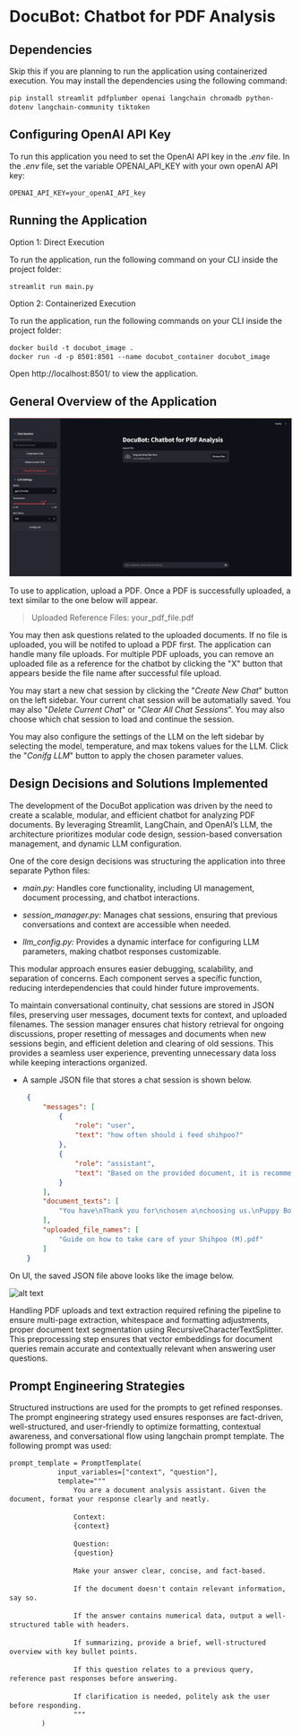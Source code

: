 # DocuBot: Chatbot for PDF Analysis

## Dependencies
Skip this if you are planning to run the application using containerized execution. You may install the dependencies using the following command:

    pip install streamlit pdfplumber openai langchain chromadb python-dotenv langchain-community tiktoken

## Configuring OpenAI API Key
To run this application you need to set the OpenAI API key in the *.env* file. In the *.env* file, set the variable OPENAI_API_KEY with your own openAI API key:

    OPENAI_API_KEY=your_openAI_API_key

## Running the Application
Option 1: Direct Execution

To run the application, run the following command on your CLI inside the project folder:

    streamlit run main.py

Option 2: Containerized Execution

To run the application, run the following commands on your CLI inside the project folder:

    docker build -t docubot_image .
    docker run -d -p 8501:8501 --name docubot_container docubot_image

Open http://localhost:8501/ to view the application.

## General Overview of the Application

![alt text](docubot_overview.png)

To use to application, upload a PDF. Once a PDF is successfully uploaded, a text similar to the one below will appear.

> Uploaded Reference Files: your_pdf_file.pdf

You may then ask questions related to the uploaded documents. 
If no file is uploaded, you will be notifed to upload a PDF first. The application can handle many file uploads. 
For multiple PDF uploads, you can remove an uploaded file as a reference for the chatbot by clicking the "X" button that appears beside the file name after successful file upload.

You may start a new chat session by clicking the "*Create New Chat*" button on the left sidebar. Your current chat session will be automatially saved. You may also "*Delete Current Chat*" or "*Clear All Chat Sessions*". You may also choose which chat session to load and continue the session.

You may also configure the settings of the LLM on the left sidebar by selecting the model, temperature, and max tokens values for the LLM. Click the "*Conifg LLM*" button to apply the chosen parameter values.

## Design Decisions and Solutions Implemented
The development of the DocuBot application was driven by the need to create a scalable, modular, and efficient chatbot for analyzing PDF documents. By leveraging Streamlit, LangChain, and OpenAI’s LLM, the architecture prioritizes modular code design, session-based conversation management, and dynamic LLM configuration.

One of the core design decisions was structuring the application into three separate Python files:

- *main.py:* Handles core functionality, including UI management, document processing, and chatbot interactions.

- *session_manager.py:* Manages chat sessions, ensuring that previous conversations and context are accessible when needed.

- *llm_config.py:* Provides a dynamic interface for configuring LLM parameters, making chatbot responses customizable.

This modular approach ensures easier debugging, scalability, and separation of concerns. Each component serves a specific function, reducing interdependencies that could hinder future improvements.

To maintain conversational continuity, chat sessions are stored in JSON files, preserving user messages, document texts for context, and uploaded filenames. The session manager ensures chat history retrieval for ongoing discussions, proper resetting of messages and documents when new sessions begin, and efficient deletion and clearing of old sessions. This provides a seamless user experience, preventing unnecessary data loss while keeping interactions organized.

- A sample JSON file that stores a chat session is shown below.

   ```json
    {
        "messages": [
            {
                "role": "user",
                "text": "how often should i feed shihpoo?"
            },
            {
                "role": "assistant",
                "text": "Based on the provided document, it is recommended to feed your Shihpoo Nutrichunks Puppy soaked in milk or water twice daily (morning and evening). If needed, you can also give small amounts of kibbles as a snack in the afternoon. It is important not to provide a heavy meal or feed any kind of bones. \n\nTherefore, the feeding schedule for your Shihpoo should be as follows:\n\n| Time       | Food                                       |\n|------------|--------------------------------------------|\n| Morning    | Nutrichunks Puppy soaked in milk or water |\n| Afternoon  | Small amount of kibbles as a snack        |\n| Evening    | Nutrichunks Puppy soaked in milk or water |"
            }
        ],
        "document_texts": [
            "You have\nThank you for\nchosen a\nchoosing us.\nPuppy Boy!\n-Pamilya Ko\nKennel\nNext Guide on how to take\ncare of your Shihpoo\nBy: Pamilya Ko Kennel\nNext 1.Always check his Vet card for\nscheduled vaccination,\ndeworming, etc.\n2. He is currently eating soft\nfoods since his teeth are still tiny\nand sensitive. Please feed him\nNutrichunks Puppy soaked in\nmilk or water twice daily\n(morning and evening). If you feel\nthat he needs to eat in the\nafternoon you can give him small\namount of kibbles as snack (not\nheavy meal)\n3. You can give him toys to play\nwith but those that are not easily\nswallowed. Do not let him chew\nyour slippers or anything from\nthe outside nor let him walk\noutside since he is not yet fully\nvaccinated.\nNext 4. Its almost rainy season. If\npossible let him stay inside since\nparvo, distemper and other\nvirus/ bacteria are active during\nwet and cold season.\n5. Do not feed him any kind of\nbones cause his teeth is not yet\ncapable of chewing. It could also\nchoke him. Puppy teeth will be\nreplaced by less sharp and big\nth th\nones on his 6 to 8 months\n6. For increase appetite, you can\nbuy vitamins for him from the\nVet given once daily.\n7. Puppies are very playful. Note\nto be careful while playing with\nthem. Anti Rabies vaccines will be\nrd\ngiven to him on his 3 month\ntogether with the last shot of 6\nin 1.\nNext 8. From 6 months old you need to\nadminister deworming every 3\nmonths\n9. Regular grooming starts on his\nth\n8 month. Before that you can\ntry to trim her fur around her\nEyes, Feet, bum and Ear.\nRemember to be careful on\ncutting.\n10. Always clean him after eating\nand pooping by using wet towels\nor wipes. Clean areas around the\neyes, mouth, ears, paw and bum.\nYou can give her a bath once a\nweek or depending on your liking.\nFor other concerns, you can\nalways reach me. Please note\nthat I am not an expert but\nexperience helped me to gain\nideas on how to take care of my\nPets. Good luck!"
        ],
        "uploaded_file_names": [
            "Guide on how to take care of your Shihpoo (M).pdf"
        ]
    }

On UI, the saved JSON file above looks like the image below.

![alt text](chat_session.png)

Handling PDF uploads and text extraction required refining the pipeline to ensure multi-page extraction, whitespace and formatting adjustments, proper document text segmentation using RecursiveCharacterTextSplitter. This preprocessing step ensures that vector embeddings for document queries remain accurate and contextually relevant when answering user questions.

## Prompt Engineering Strategies
Structured instructions are used for the prompts to get refined responses. The prompt engineering strategy used ensures responses are fact-driven, well-structured, and user-friendly to optimize formatting, contextual awareness, and conversational flow using langchain prompt template. The following prompt was used:

    prompt_template = PromptTemplate(
                input_variables=["context", "question"],
                template="""
                    You are a document analysis assistant. Given the document, format your response clearly and neatly.

                    Context:
                    {context}

                    Question:
                    {question}

                    Make your answer clear, concise, and fact-based.

                    If the document doesn't contain relevant information, say so.

                    If the answer contains numerical data, output a well-structured table with headers.

                    If summarizing, provide a brief, well-structured overview with key bullet points.

                    If this question relates to a previous query, reference past responses before answering.

                    If clarification is needed, politely ask the user before responding.
                    """
            )

